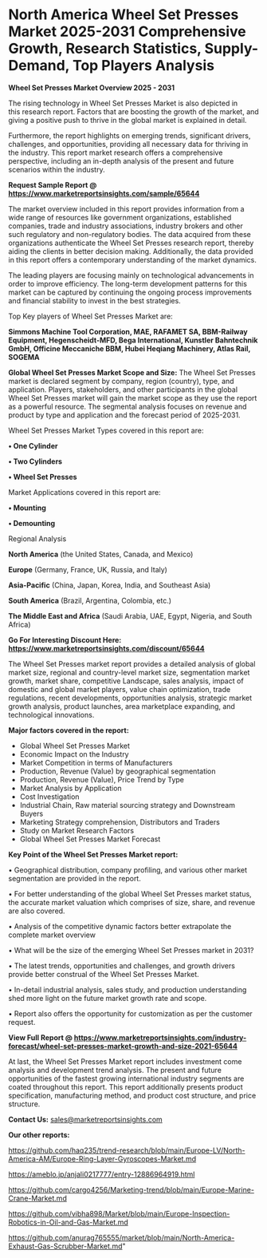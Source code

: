 # North America Wheel Set Presses Market 2025-2031 Comprehensive Growth, Research Statistics, Supply-Demand,  Top Players Analysis

<Strong> Wheel Set Presses Market Overview 2025 - 2031</strong>

The rising technology in Wheel Set Presses Market is also depicted in this research report. Factors that are boosting the growth of the market, and giving a positive push to thrive in the global market is explained in detail.

Furthermore, the report highlights on emerging trends, significant drivers, challenges, and opportunities, providing all necessary data for thriving in the industry. This report market research offers a comprehensive perspective, including an in-depth analysis of the present and future scenarios within the industry.

<strong>Request Sample Report @ <a href=https://www.marketreportsinsights.com/sample/65644>https://www.marketreportsinsights.com/sample/65644</a></strong>

The market overview included in this report provides information from a wide range of resources like government organizations, established companies, trade and industry associations, industry brokers and other such regulatory and non-regulatory bodies. The data acquired from these organizations authenticate the Wheel Set Presses research report, thereby aiding the clients in better decision making. Additionally, the data provided in this report offers a contemporary understanding of the market dynamics.

The leading players are focusing mainly on technological advancements in order to improve efficiency. The long-term development patterns for this market can be captured by continuing the ongoing process improvements and financial stability to invest in the best strategies.

Top Key players of Wheel Set Presses Market are:

<strong>Simmons Machine Tool Corporation, MAE, RAFAMET SA, BBM-Railway Equipment, Hegenscheidt-MFD, Bega International, Kunstler Bahntechnik GmbH, Officine Meccaniche BBM, Hubei Heqiang Machinery, Atlas Rail, SOGEMA</strong>

<strong><b>Global Wheel Set Presses Market Scope and Size:</b></strong>
The Wheel Set Presses market is declared segment by company, region (country), type, and application. Players, stakeholders, and other participants in the global Wheel Set Presses market will gain the market scope as they use the report as a powerful resource. The segmental analysis focuses on revenue and product by type and application and the forecast period of 2025-2031.

Wheel Set Presses Market Types covered in this report are:

<strong>• One Cylinder

• Two Cylinders

• Wheel Set Presses</strong>

Market Applications covered in this report are:

<strong>• Mounting

• Demounting</strong> 

Regional Analysis

<strong>North America</strong> (the United States, Canada, and Mexico)

<strong>Europe</strong> (Germany, France, UK, Russia, and Italy)

<strong>Asia-Pacific</strong> (China, Japan, Korea, India, and Southeast Asia)

<strong>South America</strong> (Brazil, Argentina, Colombia, etc.)

<strong>The Middle East and Africa</strong> (Saudi Arabia, UAE, Egypt, Nigeria, and South Africa)

<strong>Go For Interesting Discount Here: <a href=https://www.marketreportsinsights.com/discount/65644>https://www.marketreportsinsights.com/discount/65644</a></strong>

The Wheel Set Presses market report provides a detailed analysis of global market size, regional and country-level market size, segmentation market growth, market share, competitive Landscape, sales analysis, impact of domestic and global market players, value chain optimization, trade regulations, recent developments, opportunities analysis, strategic market growth analysis, product launches, area marketplace expanding, and technological innovations.

<strong><b>Major factors covered in the report:</b></strong>
<ul>
  <li>Global Wheel Set Presses Market </li>
  <li>Economic Impact on the Industry</li>
  <li>Market Competition in terms of Manufacturers</li>
  <li>Production, Revenue (Value) by geographical segmentation</li>
  <li>Production, Revenue (Value), Price Trend by Type</li>
  <li>Market Analysis by Application</li>
  <li>Cost Investigation</li>
  <li>Industrial Chain, Raw material sourcing strategy and Downstream Buyers</li>
  <li>Marketing Strategy comprehension, Distributors and Traders</li>
  <li>Study on Market Research Factors</li>
  <li>Global Wheel Set Presses Market Forecast</li>
</ul>

<strong><b>Key Point of the Wheel Set Presses Market report:</b></strong>

• Geographical distribution, company profiling, and various other market segmentation are provided in the report.

• For better understanding of the global Wheel Set Presses market status, the accurate market valuation which comprises of size, share, and revenue are also covered.

• Analysis of the competitive dynamic factors better extrapolate the complete market overview

• What will be the size of the emerging Wheel Set Presses market in 2031?

• The latest trends, opportunities and challenges, and growth drivers provide better construal of the Wheel Set Presses Market.

• In-detail industrial analysis, sales study, and production understanding shed more light on the future market growth rate and scope.

• Report also offers the opportunity for customization as per the customer request.

<strong><b>View Full Report @ <a href=https://www.marketreportsinsights.com/industry-forecast/wheel-set-presses-market-growth-and-size-2021-65644>https://www.marketreportsinsights.com/industry-forecast/wheel-set-presses-market-growth-and-size-2021-65644</a></b></strong>


At last, the Wheel Set Presses Market report includes investment come analysis and development trend analysis. The present and future opportunities of the fastest growing international industry segments are coated throughout this report. This report additionally presents product specification, manufacturing method, and product cost structure, and price structure.

<strong>Contact Us:</strong>
sales@marketreportsinsights.com

<strong>Our other reports:</strong>

<a href=https://github.com/haq235/trend-research/blob/main/Europe-LV/North-America-AM/Europe-Ring-Layer-Gyroscopes-Market.md>https://github.com/haq235/trend-research/blob/main/Europe-LV/North-America-AM/Europe-Ring-Layer-Gyroscopes-Market.md</a>

<a href=https://ameblo.jp/anjali0217777/entry-12886964919.html>https://ameblo.jp/anjali0217777/entry-12886964919.html</a>

<a href=https://github.com/cargo4256/Marketing-trend/blob/main/Europe-Marine-Crane-Market.md>https://github.com/cargo4256/Marketing-trend/blob/main/Europe-Marine-Crane-Market.md</a>

<a href=https://github.com/vibha898/Market/blob/main/Europe-Inspection-Robotics-in-Oil-and-Gas-Market.md>https://github.com/vibha898/Market/blob/main/Europe-Inspection-Robotics-in-Oil-and-Gas-Market.md</a>

<a href=https://github.com/anurag765555/market/blob/main/North-America-Exhaust-Gas-Scrubber-Market.md>https://github.com/anurag765555/market/blob/main/North-America-Exhaust-Gas-Scrubber-Market.md</a>"
